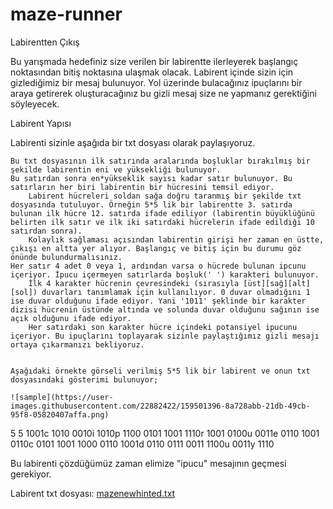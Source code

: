 # maze-runner
Labirentten Çıkış

Bu yarışmada hedefiniz size verilen bir labirentte ilerleyerek başlangıç noktasından bitiş noktasına ulaşmak olacak. Labirent içinde sizin için gizlediğimiz bir mesaj bulunuyor. Yol üzerinde bulacağınız ipuçlarını bir araya getirerek oluşturacağınız bu gizli mesaj size ne yapmanız gerektiğini söyleyecek.

Labirent Yapısı

Labirenti sizinle aşağıda bir txt dosyası olarak paylaşıyoruz.

    Bu txt dosyasının ilk satırında aralarında boşluklar bırakılmış bir şekilde labirentin eni ve yüksekliği bulunuyor.
    Bu satırdan sonra en*yükseklik sayısı kadar satır bulunuyor. Bu satırların her biri labirentin bir hücresini temsil ediyor.
        Labirent hücreleri soldan sağa doğru taranmış bir şekilde txt dosyasında tutuluyor. Örneğin 5*5 lik bir labirentte 3. satırda bulunan ilk hücre 12. satırda ifade ediliyor (labirentin büyüklüğünü belirten ilk satır ve ilk iki satırdaki hücrelerin ifade edildiği 10 satırdan sonra).
        Kolaylık sağlaması açısından labirentin girişi her zaman en üstte, çıkışı en altta yer alıyor. Başlangıç ve bitiş için bu durumu göz önünde bulundurmalısınız.
    Her satır 4 adet 0 veya 1, ardından varsa o hücrede bulunan ipcunu içeriyor. İpucu içermeyen satırlarda boşluk(' ') karakteri bulunuyor.
        İlk 4 karakter hücrenin çevresindeki (sırasıyla [üst][sağ][alt][sol]) duvarları tanımlamak için kullanılıyor. 0 duvar olmadığını 1 ise duvar olduğunu ifade ediyor. Yani '1011' şeklinde bir karakter dizisi hücrenin üstünde altında ve solunda duvar olduğunu sağının ise açık olduğunu ifade ediyor.
        Her satırdaki son karakter hücre içindeki potansiyel ipucunu içeriyor. Bu ipuçlarını toplayarak sizinle paylaştığımız gizli mesajı ortaya çıkarmanızı bekliyoruz.
    
    
    Aşağıdaki örnekte görseli verilmiş 5*5 lik bir labirent ve onun txt dosyasındaki gösterimi bulunuyor;
    
    ![sample](https://user-images.githubusercontent.com/22882422/159501396-8a728abb-21db-49cb-95f8-05820407affa.png)

5 5
1001c
1010 
0010i
1010p
1100 
0101 
1001 
1110r
1001 
0100u
0011e
0110 
1001 
0110c
0101 
1001 
1000 
0110 
1001d
0110 
0111 
0011 
1100u
0011y
1110 

Bu labirenti çözdüğümüz zaman elimize "ipucu" mesajının geçmesi gerekiyor.


Labirent txt dosyası:
[mazenewhinted.txt](https://github.com/stereci/maze-runner/files/8324999/mazenewhinted.txt)

